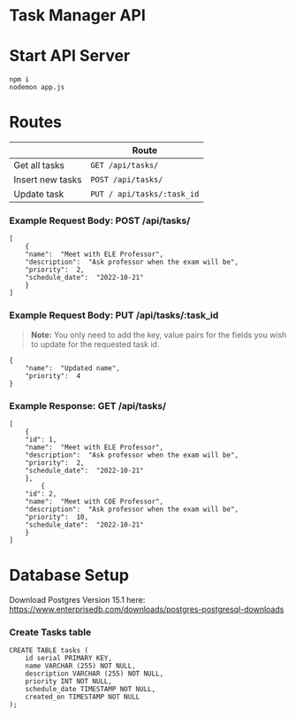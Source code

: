 # Task Manager API

# Start API Server
 ```
npm i
nodemon app.js
```

# Routes
|                |Route                       |
|----------------|-------------------------------|
|Get all tasks|`GET /api/tasks/`|
|Insert new tasks          |`POST /api/tasks/`|
|Update task       |`PUT / api/tasks/:task_id`|

###  Example Request Body: POST /api/tasks/
```
[
	{
	"name":  "Meet with ELE Professor",
	"description":  "Ask professor when the exam will be",
	"priority":  2,
	"schedule_date":  "2022-10-21"
	}
]
```

###  Example Request Body: PUT /api/tasks/:task_id
> **Note:** You only need to add the key, value pairs for the fields you wish to update for the requested task id.
```
{
	"name":  "Updated name",
	"priority":  4
}
```

###  Example Response: GET /api/tasks/
```
[
	{
	"id": 1,
	"name":  "Meet with ELE Professor",
	"description":  "Ask professor when the exam will be",
	"priority":  2,
	"schedule_date":  "2022-10-21"
	},
		{
	"id": 2,
	"name":  "Meet with COE Professor",
	"description":  "Ask professor when the exam will be",
	"priority":  10,
	"schedule_date":  "2022-10-21"
	}
]
```

# Database Setup

Download Postgres Version 15.1 here: https://www.enterprisedb.com/downloads/postgres-postgresql-downloads

###  Create Tasks table
```
CREATE TABLE tasks (
	id serial PRIMARY KEY,
	name VARCHAR (255) NOT NULL,
	description VARCHAR (255) NOT NULL,
	priority INT NOT NULL,
	schedule_date TIMESTAMP NOT NULL,
	created_on TIMESTAMP NOT NULL
);
```



